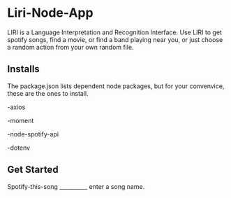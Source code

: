 # Liri-Node-App
LIRI is a Language Interpretation and Recognition Interface. Use LIRI to get spotify songs, find a movie, or find a band playing near you, or just choose a random action from your own random file.

## Installs 
The package.json lists dependent node packages, but for your convenvice, these are the ones to install.

-axios

-moment

-node-spotify-api

-dotenv

## Get Started

Spotify-this-song __________ enter a song name.
